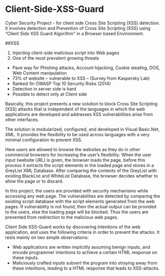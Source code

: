 # Client-Side-XSS-Guard
Cyber Security Project - for client side Cross Site Scripting (XSS) detection. It involves detection and Prevention of Cross Site Scripting (XSS) using “Client Side XSS Guard Algorithm” in a Browser based Environment.

##XSS
1. Injecting client-side malicious script into Web pages
2. One of the most prevalent growing threats
* Pave way for Phishing  attacks, Account hijacking, Cookie stealing, DOS, Web Content manipulation
* 73% of website – vulnerable to XSS – (Survey from Kaspersky Lab)
* Ranked 1in OWASP Top 10 Security Risks (2014)
* Detection in server side is hard
* Possible to detect only at Client side

Basically, this project presents a new solution to block Cross Site Scripting (XSS) attacks that is independent of the languages in which the web applications are developed and addresses XSS vulnerabilities arise from other interfaces.

The solution is modularized, configured, and developed in Visual Basic.Net, XML. It provides the flexibility to be used across languages with a very minimal configuration to prevent XSS.

Here users are allowed to browse the websites as they do in other commercial browsers for increasing the user’s flexibility. When the user input (website URL) is given, the browser loads the page, before this process it extracts the script elements in the loaded page and stores in a GreyList XML Database. After comparing the contents of the GreyList with existing BlackList and WhiteList Database, the browser decides whether to allow the page or to discard.

In this project, the users are provided with security mechanisms while accessing any web page. The vulnerabilities are detected by comparing the existing script database with the script elements generated from the web pages. If vulnerability is not found, then the actual output can be provided to the users, else the loading page will be blocked. Thus the users are prevented from redirection to the malicious web pages.

Client Side XSS-Guard works by discovering intentions of the web application, and uses the following criteria in order to prevent the attacks. It rests mainly on two simple observations:
* Web applications are written implicitly assuming benign inputs, and encode programmer intentions to achieve a certain HTML response on these inputs.
* Maliciously crafted inputs subvert the program into straying away from these intentions, leading to a HTML response that leads to XSS-attacks.

